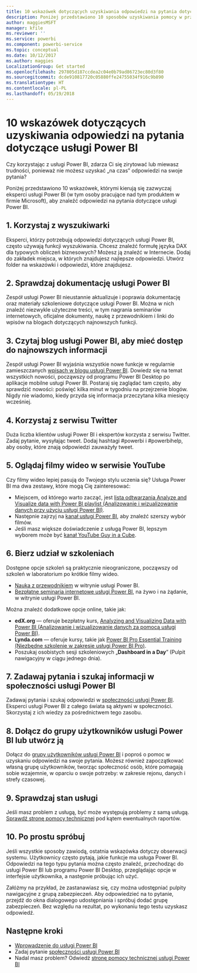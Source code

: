 ```yaml
---
title: 10 wskazówek dotyczących uzyskiwania odpowiedzi na pytania dotyczące usługi Power BI
description: Poniżej przedstawiono 10 sposobów uzyskiwania pomocy w przypadku pytań dotyczących sposobu działania usługi Power BI
author: maggiesMSFT
manager: kfile
ms.reviewer: ''
ms.service: powerbi
ms.component: powerbi-service
ms.topic: conceptual
ms.date: 10/12/2017
ms.author: maggies
LocalizationGroup: Get started
ms.openlocfilehash: 297805d187ccdea2c04e0b79ad86723ec80d3f80
ms.sourcegitcommit: dcde910817720c05880ffe24755034f916c9b890
ms.translationtype: HT
ms.contentlocale: pl-PL
ms.lasthandoff: 05/19/2018
---
```

# <a name="10-tips-for-getting-help-with-your-power-bi-questions"></a>10 wskazówek dotyczących uzyskiwania odpowiedzi na pytania dotyczące usługi Power BI
Czy korzystając z usługi Power BI, zdarza Ci się zirytować lub miewasz trudności, ponieważ nie możesz uzyskać „na czas” odpowiedzi na swoje pytania? 

Poniżej przedstawiono 10 wskazówek, którymi kierują się zazwyczaj eksperci usługi Power BI (w tym osoby pracujące nad tym produktem w firmie Microsoft), aby znaleźć odpowiedzi na pytania dotyczące usługi Power BI.

## <a name="1-use-a-search-engine"></a>1. Korzystaj z wyszukiwarki
Eksperci, którzy potrzebują odpowiedzi dotyczących usługi Power BI, często używają funkcji wyszukiwania. Chcesz znaleźć formułę języka DAX dla typowych obliczeń biznesowych? Możesz ją znaleźć w Internecie. Dodaj do zakładek miejsca, w których znajdujesz najlepsze odpowiedzi. Utwórz folder na wskazówki i odpowiedzi, które znajdujesz.


## <a name="2-check-the-power-bi-documentation"></a>2. Sprawdzaj dokumentację usługi Power BI
Zespół usługi Power BI nieustannie aktualizuje i poprawia dokumentację oraz materiały szkoleniowe dotyczące usługi Power BI. Można w nich znaleźć niezwykle użyteczne treści, w tym nagrania seminariów internetowych, oficjalne dokumenty, naukę z przewodnikiem i linki do wpisów na blogach dotyczących najnowszych funkcji.

## <a name="3-read-the-power-bi-blog-for-the-latest-news"></a>3. Czytaj blog usługi Power BI, aby mieć dostęp do najnowszych informacji
Zespół usługi Power BI wyjaśnia wszystkie nowe funkcje w regularnie zamieszczanych [wpisach w blogu usługi Power BI](https://powerbi.microsoft.com/blog/). Dowiedz się na temat wszystkich nowości, począwszy od programu Power BI Desktop po aplikacje mobilne usługi Power BI. Postaraj się zaglądać tam często, aby sprawdzić nowości: poświęć kilka minut w tygodniu na przejrzenie blogów. Nigdy nie wiadomo, kiedy przyda się informacja przeczytana kilka miesięcy wcześniej.

## <a name="4-try-twitter"></a>4. Korzystaj z serwisu Twitter
Duża liczba klientów usługi Power BI i ekspertów korzysta z serwisu Twitter. Zadaj pytanie, wysyłając tweet. Dodaj hashtagi #powerbi i #powerbihelp, aby osoby, które znają odpowiedzi zauważyły tweet.

## <a name="5-watch-videos-on-youtube"></a>5. Oglądaj filmy wideo w serwisie YouTube
Czy filmy wideo lepiej pasują do Twojego stylu uczenia się? Usługa Power BI ma dwa zestawy, które mogą Cię zainteresować:

* Miejscem, od którego warto zacząć, jest [lista odtwarzania Analyze and Visualize data with Power BI playlist (Analizowanie i wizualizowanie danych przy użyciu usługi Power BI)](https://www.youtube.com/playlist?list=PL1N57mwBHtN0JFoKSR0n-tBkUJHeMP2cP).
* Następnie zajrzyj na [kanał usługi Power BI](https://www.youtube.com/user/mspowerbi/videos), aby znaleźć szerszy wybór filmów.
* Jeśli masz większe doświadczenie z usługą Power BI, lepszym wyborem może być [kanał YouTube Guy in a Cube](https://www.youtube.com/channel/UCFp1vaKzpfvoGai0vE5VJ0w).

## <a name="6-attend-training"></a>6. Bierz udział w szkoleniach
Dostępne opcje szkoleń są praktycznie nieograniczone, począwszy od szkoleń w laboratorium po krótkie filmy wideo.

* [Nauka z przewodnikiem](guided-learning/gettingstarted.yml?tutorial-step=1) w witrynie usługi Power BI.
* [Bezpłatne seminaria internetowe usługi Power BI](webinars.md), na żywo i na żądanie, w witrynie usługi Power BI.

Można znaleźć dodatkowe opcje online, takie jak:

* **edX.org** — oferuje bezpłatny kurs, [Analyzing and Visualizing Data with Power BI (Analizowanie i wizualizowanie danych za pomocą usługi Power BI)](https://www.edx.org/course/analyzing-visualizing-data-power-bi-microsoft-dat207x-4).
* **Lynda.com** — oferuje kursy, takie jak [Power BI Pro Essential Training (Niezbędne szkolenie w zakresie usługi Power BI Pro)](https://www.lynda.com/Power-BI-tutorials/Power-BI-Pro-Essential-Training/485820-2.html).
* Poszukaj osobistych sesji szkoleniowych „**Dashboard in a Day**” (Pulpit nawigacyjny w ciągu jednego dnia).

## <a name="7-ask-or-search-in-the-power-bi-community"></a>7. Zadawaj pytania i szukaj informacji w społeczności usługi Power BI
Zadawaj pytania i szukaj odpowiedzi w [społeczności usługi Power BI](http://community.powerbi.com). Eksperci usługi Power BI z całego świata są aktywni w społeczności. Skorzystaj z ich wiedzy za pośrednictwem tego zasobu.

## <a name="8-join-or-create-a-power-bi-user-group"></a>8. Dołącz do grupy użytkowników usługi Power BI lub utwórz ją
Dołącz do [grupy użytkowników usługi Power BI](https://community.powerbi.com/t5/Power-BI-User-Groups/ct-p/Groups) i poproś o pomoc w uzyskaniu odpowiedzi na swoje pytania. Możesz również zapoczątkować własną grupę użytkowników, tworząc społeczność osób, które pomagają sobie wzajemnie, w oparciu o swoje potrzeby: w zakresie rejonu, danych i strefy czasowej.

## <a name="9-check-the-service-status"></a>9. Sprawdzaj stan usługi
Jeśli masz problem z usługą, być może występują problemy z samą usługą. [Sprawdź stronę pomocy technicznej](https://powerbi.microsoft.com/support/) pod kątem ewentualnych raportów.

## <a name="10-just-try-it"></a>10. Po prostu spróbuj
Jeśli wszystkie sposoby zawiodą, ostatnia wskazówka dotyczy obserwacji systemu. Użytkownicy często pytają, jakie funkcje ma usługa Power BI. Odpowiedzi na tego typu pytania można często znaleźć, przechodząc do usługi Power BI lub programu Power BI Desktop, przeglądając opcje w interfejsie użytkownika, a następnie próbując ich użyć.

Załóżmy na przykład, że zastanawiasz się, czy można udostępniać pulpity nawigacyjne z grupą zabezpieczeń. Aby odpowiedzieć na to pytanie, przejdź do okna dialogowego udostępniania i spróbuj dodać grupę zabezpieczeń. Bez względu na rezultat, po wykonaniu tego testu uzyskasz odpowiedź.

## <a name="next-steps"></a>Następne kroki
* [Wprowadzenie do usługi Power BI](service-get-started.md)
* Zadaj pytanie [społeczności usługi Power BI](http://community.powerbi.com/)
* Nadal masz problem? Odwiedź [stronę pomocy technicznej usługi Power BI](https://powerbi.microsoft.com/support/)
